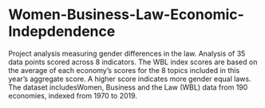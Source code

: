 # Women-Business-Law-Economic-Indepdendence
Project analysis measuring gender differences in the law. Analysis of 35 data points scored across 8 indicators. The WBL index scores are based on the average of each economy’s scores for the 8 topics included in this year’s aggregate score. A higher score indicates more gender equal laws. The dataset includesWomen, Business and the Law (WBL) data from 190 economies, indexed from 1970 to 2019.
